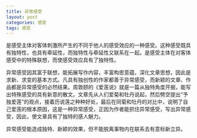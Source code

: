 ```yaml
---
title: 异常感受
layout: post
categories: 感受
tags: 感受
---
```


是感受主体对客体刺激所产生的不同于他人的感受效应的一种感受。这种感受既具有独特性，也具有牵延性，而独特性与牵延性又联系在一起。是感受主体在对客体感受中的特殊联想，而使感受效应具有了独特性。

异常感受因其富于联想，能拓展写作内容，丰富构思意蕴，深化文章思想，因此是求新、求变的基本方式。凡具有独创性的作家都善于异常感受，而新颖的文章、作品都是异常感受的必然结果。周敦颐的《爱莲说》就是一篇从独特角度开掘，能写出特殊感受的具有新意的散文。文章先从人们爱菊和牡丹说起，然后劈空提出“予独爱莲”的观点，接着历说莲之种种好处，最后在同菊和牡丹的对比中，说明了自己爱莲的根本原因，这是一种异常感受，正因为作者能抓住异常感受，写出异常感受，因此，使文章具有了独特的感人魅力。

异常感受能造成独特、新颖的效果，但不能脱离事物内在联系去有意标新立异。 
